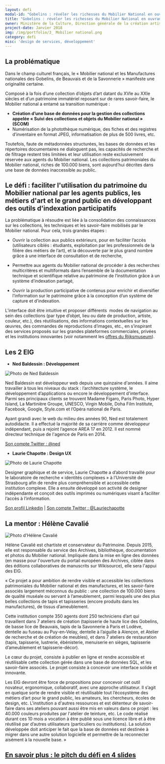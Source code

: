 ```yaml
---
layout: defi
modal-id: "Gobelins : révéler les richesses du Mobilier National en ouvrant sa collection au public"
title: "Gobelins : révéler les richesses du Mobilier National en ouvrant sa collection au public"
owner: Ministère de la Culture, Direction générale de la création artistique, Service du Mobilier National
project-date: Janvier 2018
img: /img/portfolio/3_ Mobilier national.png
category: defi
misc: 'design de services, développement'
---
```


## La problématique

Dans le champ culturel français, le « Mobilier national et les
Manufactures nationales des Gobelins, de Beauvais et de la
Savonnerie » manifeste une originalité certaine.

Composé à la fois d’une collection d’objets d’art datant du XVIe au
XXIe siècles et d’un patrimoine immatériel reposant sur de rares
savoir-faire, le Mobilier national a entamé sa transition numérique :

* **Création d’une base de données pour la gestion des collections
  appelée « Suivi des collections et objets du Mobilier national »
  (SCOM)**
* Numérisation de la photothèque numérique, des fiches et des
  registres d’inventaire en format JPEG, informatisation de plus de
  500 livres, etc.

Toutefois, faute de métadonnées structurées, les bases de données et
les répertoires documentaires ne dialoguent pas, les capacités de
recherche et de filtrage restent très limitées et leur utilisation
reste exclusivement réservée aux agents du Mobilier national.  Les
collections patrimoniales du Mobilier national, riches de 100.000
biens, sont aujourd’hui décrites dans une base de données inaccessible
au public.

## Le défi : faciliter l'utilisation du patrimoine du Mobilier national par les agents publics, les métiers d'art et le grand public en développant des outils d'indexation participatifs

La problématique à résoudre est liée à la consolidation des
connaissances sur les collections, les techniques et les savoir-faire
mobilisés par le Mobilier national. Pour cela, trois grandes étapes :

* Ouvrir la collection aux publics extérieurs, pour en faciliter
  l’accès (utilisateurs ciblés : étudiants, exploitation par les
  professionnels de la filière des métiers de l’art), et la découverte
  par le plus grand nombre grâce à une interface de consultation et de
  recherche,

* Permettre aux agents du Mobilier national de procéder à des
  recherches multicritères et multiformats dans l’ensemble de la
  documentation technique et scientifique relative au patrimoine de
  l’institution grâce à un système d’indexation partagé,

* Ouvrir la production participative de contenus pour enrichir et
  diversifier l’information sur le patrimoine grâce à la conception
  d’un système de capture et d’indexation.

L’interface doit être intuitive et proposer différents  modes de
navigation au sein des collections (par type d’objet, lieu ou date de
production, artiste, couleur, etc.), des réutilisations, des
informations contextuelles sur les œuvres, des commandes de
reproductions d’images, etc., en s’inspirant des services proposés sur
les grandes plateformes commerciales, privées et les institutions
innovantes (voir notamment les [offres du
Rijksmuseum](https://www.rijksmuseum.nl/en/search?ii=2&p=1)).

## Les 2 EIG

* **Ned Baldessin : Développement**

![Photo de Ned Baldessin](/img/portfolio/NedBaldessin.png)

Ned Baldessin est développeur web depuis une quinzaine d'années. Il
aime travailler à tous les niveaux du stack : l’architecture système,
le développement d’applications ou encore le développement
d’interface. Parmi ses principaux clients se trouvent Madame Figaro,
Paris Photo, Hyper Island, La Martinière Groupe, UNESCO, Virgin
Mobile, Doha Film Institute, Facebook, Google, Style.com et l’Opéra
national de Paris.

Ayant grandi avec le web du milieu des années 90, Ned est totalement
autodidacte. Il a effectué la majorité de sa carrière comme
développeur indépendant, puis a rejoint l’agence AREA 17 en 2012. Il
est nommé directeur technique de l'agence de Paris en 2014.

[Son compte Twitter : @ned](https://www.twitter.com/ned)

* **Laurie Chapotte : Design UX**

![Photo de Laurie Chapotte](/img/portfolio/LaurieChapotte.png)

Designer graphique et de service, Laurie Chapotte a d’abord travaillé
pour le laboratoire de recherche « identités complexes » à
l’Université de Strasbourg afin de rendre plus compréhensible et
accessible cette institution complexe. Elle a ensuite développé son
activité de designer indépendante et conçoit des outils imprimés ou
numériques visant à faciliter l’accès à l’information.

[Son profil Linkedin](https://www.linkedin.com/in/lauriechapotte) |
[Son compte Twitter : @Lauriechapotte](https://www.twitter.com/Lauriechapotte)

## La mentor : Hélène Cavalié

![Photo d'Hélène Cavalié](/img/portfolio/3_gobelins.jpg)

Hélène Cavalié est chartiste et conservateur du Patrimoine. Depuis
2015, elle est responsable du service des Archives, bibliothèque,
documentation et photos du Mobilier national. Impliquée dans la mise
en ligne des données (en masse pour l'ouverture du portail européen
des Archives, ciblée dans des éditions collaboratives de manuscrits
sur Wikisource), elle sera l'appui des EIG.

« Ce projet a pour ambition de rendre visible et accessible les
collections patrimoniales du Mobilier national et des manufactures, et
les savoir-faire associés largement méconnus du public : une
collection de 100.000 biens de qualité muséale ou servant à
l’ameublement, parmi lesquels une des plus belles collections de tapis
et tapisseries (encore produits dans les manufactures), de tissus
d’ameublement.

Cette institution compte 350 agents dont 250 techniciens d’art qui
travaillent dans 7 ateliers de création (tapisserie de haute lice des
Gobelins, de basse lice de Beauvais, tapis de la Savonnerie à Paris et
Lodève, dentelle au fuseau au Puy-en-Velay, dentelle à l’aiguille à
Alençon, et Atelier de recherche et de création de meubles), et dans 7
ateliers de restauration (tapis, tapisserie, lustrerie, ébénisterie,
menuiserie en sièges, tapisserie d’ameublement et tapisserie-décor).

Le cœur du projet, consiste à publier en ligne et rendre accessible et
réutilisable cette collection gérée dans une base de données SQL, et
les savoir-faire associés. Le projet consiste à concevoir une
interface solide et innovante.

Les EIG devront être force de propositions pour concevoir cet outil
novateur, ergonomique, collaboratif, avec une approche utilisateur.
Il s’agit en quelque sorte de rendre visible et réutilisable tout
l’écosystème des métiers d’art pour le grand public, les amateurs, les
chercheurs, écoles de design, etc. L'institution a d'autres ressources
et est détenteur de savoir-faire dans ses ateliers pouvant aussi être
mis en valeurs dans ce projet : les 40.000 couleurs produites par
l'atelier de teinture, etc. Le code réalisé durant ces 10 mois a
vocation à être publié sous une licence libre et à être réutilisé par
d’autres utilisateurs (particuliers ou institutions). La solution
développée doit anticiper le fait que la base de données est destinée
à migrer dans une autre solution logicielle et permettre de la
reconnecter aisément à la nouvelle base. »

## [En savoir plus : le pitch du défi en 4 slides](https://www.slideshare.net/secret/tngFyc2xRjZ8v8)
